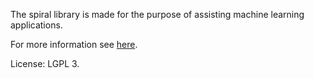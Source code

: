 The spiral library is made for the purpose of assisting machine learning applications.

For more information see <a href="https://abstractcontrol.wordpress.com/2015/12/24/introduction/">here</a>.

License: LGPL 3.
